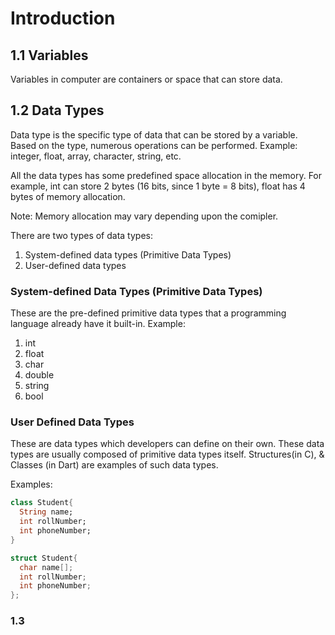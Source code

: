 # Introduction

## 1.1 Variables 
Variables in computer are containers or space that can store data. 

## 1.2 Data Types
Data type is the specific type of data that can be stored by a variable. Based on the type, numerous operations can be performed. Example: integer, float, array, character, string, etc.

All the data types has some predefined space allocation in the memory. For example, int can store 2 bytes (16 bits, since 1 byte = 8 bits), float has 4 bytes of memory allocation.

Note: Memory allocation may vary depending upon the comipler.

There are two types of data types:
1. System-defined data types (Primitive Data Types)
2. User-defined data types

### System-defined Data Types (Primitive Data Types) 
These are the pre-defined primitive data types that a programming language already have it built-in. 
Example:
  1. int
  2. float
  3. char
  4. double
  5. string
  6. bool

### User Defined Data Types
These are data types which developers can define on their own. These data types are usually composed of primitive data types itself. 
Structures(in C), & Classes (in Dart) are examples of such data types.

Examples:

```dart
class Student{
  String name;
  int rollNumber;
  int phoneNumber;
}
```



```c
struct Student{
  char name[];
  int rollNumber;
  int phoneNumber;
};
```

### 1.3

